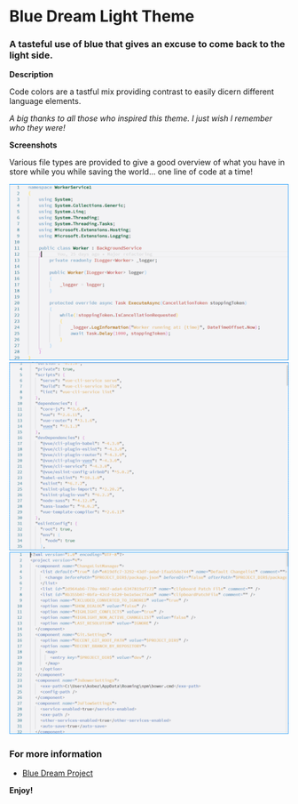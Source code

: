 # Blue Dream Light Theme
### A tasteful use of blue that gives an excuse to come back to the light side.   

**Description** 

Code colors are a tastful mix providing contrast to easily dicern different language elements.  

*A big thanks to all those who inspired this theme. I just wish I remember who they were!*  

**Screenshots** 

Various file types are provided to give a good overview of what you have in store while you 
while saving the world... one line of code at a time!

![c#](./screenshots/csharp.png)
![json](./screenshots/json.png)
![xml](./screenshots/xml.png)

### For more information
* [Blue Dream Project](http://www.github.com/CJPrindle/Blue-Dream)

**Enjoy!**
